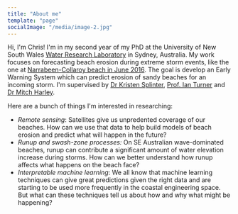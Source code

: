 ```yaml
---
title: "About me"
template: "page"
socialImage: "/media/image-2.jpg"
---
```


Hi, I'm Chris! I'm in my second year of my PhD at the University of New South Wales [Water Research Laboratory](http://www.wrl.unsw.edu.au/) in Sydney, Australia. My work focuses on forecasting beach erosion during extreme storm events, like the one at [Narrabeen-Collaroy beach in June 2016](https://www.smh.com.au/environment/weather/sydney-storms-narrabeencollaroy-beach-lashed-by-large-seas-20160605-gpbvvw.html). The goal is develop an Early Warning System which can predict erosion of sandy beaches for an incoming storm. I'm supervised by [Dr Kristen Splinter](https://twitter.com/KDSplinter), [Prof. Ian Turner](https://www.linkedin.com/in/ian-turner-a13a496/) and [Dr Mitch Harley](https://twitter.com/DocHarleyMD). 

Here are a bunch of things I'm interested in researching:
- *Remote sensing*: Satellites give us unpredented coverage of our beaches. How can we use that data to help build models of beach erosion and predict what will happen in the future?
- *Runup and swash-zone processes:* On SE Australian wave-dominated beaches, runup can contribute a significant amount of water elevation increase during storms. How can we better understand how runup affects what happens on the beach face?
- *Interpretable machine learning*: We all know that machine learning techniques can give great predictions given the right data and are starting to be used more frequently in the coastal engineering space. But what can these techniques tell us about how and why what might be happening? 
